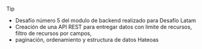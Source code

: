 >[!TIP]
>
>- Desafío número 5 del modulo de backend realizado para Desafío Latam
>- Creación de una API REST para entregar datos con limite de recursos, filtro de recursos por campos, 
>- paginación, ordenamiento y estructura de datos Hateoas
